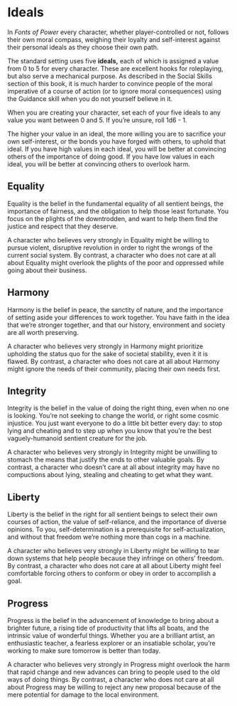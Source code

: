 # Ideals

In _Fonts of Power_ every character, whether player-controlled or not, follows their own moral compass, weighing their loyalty and self-interest against their personal ideals as they choose their own path.

The standard setting uses five **ideals,** each of which is assigned a value from 0 to 5 for every character. These are excellent hooks for roleplaying, but also serve a mechanical purpose. As described in the Social Skills section of this book, it is much harder to convince people of the moral imperative of a course of action (or to ignore moral consequences) using the Guidance skill when you do not yourself believe in it.

When you are creating your character, set each of your five ideals to any value you want between 0 and 5. If you’re unsure, roll 1d6 - 1.

The higher your value in an ideal, the more willing you are to sacrifice your own self-interest, or the bonds you have forged with others, to uphold that ideal. If you have high values in each ideal, you will be better at convincing others of the importance of doing good. If you have low values in each ideal, you will be better at convincing others to overlook harm.

## Equality

Equality is the belief in the fundamental equality of all sentient beings, the importance of fairness, and the obligation to help those least fortunate. You focus on the plights of the downtrodden, and want to help them find the justice and respect that they deserve.

A character who believes very strongly in Equality might be willing to pursue violent, disruptive revolution in order to right the wrongs of the current social system. By contrast, a character who does not care at all about Equality might overlook the plights of the poor and oppressed while going about their business.

## Harmony

Harmony is the belief in peace, the sanctity of nature, and the importance of setting aside your differences to work together. You have faith in the idea that we’re stronger together, and that our history, environment and society are all worth preserving.

A character who believes very strongly in Harmony might prioritize upholding the status quo for the sake of societal stability, even it it is flawed. By contrast, a character who does not care at all about Harmony might ignore the needs of their community, placing their own needs first.

## Integrity

Integrity is the belief in the value of doing the right thing, even when no one is looking. You’re not seeking to change the world, or right some cosmic injustice. You just want everyone to do a little bit better every day: to stop lying and cheating and to step up when you know that you’re the best vaguely-humanoid sentient creature for the job.

A character who believes very strongly in Integrity might be unwilling to stomach the means that justify the ends to other valuable goals. By contrast, a character who doesn’t care at all about integrity may have no compuctions about lying, stealing and cheating to get what they want.

## Liberty

Liberty is the belief in the right for all sentient beings to select their own courses of action, the value of self-reliance, and the importance of diverse opinions. To you, self-determination is a prerequisite for self-actualization, and without that freedom we’re nothing more than cogs in a machine.

A character who believes very strongly in Liberty might be willing to tear down systems that help people because they infringe on others’ freedom. By contrast, a character who does not care at all about Liberty might feel comfortable forcing others to conform or obey in order to accomplish a goal.

## Progress

Progress is the belief in the advancement of knowledge to bring about a brighter future, a rising tide of productivity that lifts all boats, and the intrinsic value of wonderful things. Whether you are a brilliant artist, an enthusiastic teacher, a fearless explorer or an insatiable scholar, you’re working to make sure tomorrow is better than today.

A character who believes very strongly in Progress might overlook the harm that rapid change and new advances can bring to people used to the old ways of doing things. By contrast, a character who does not care at all about Progress may be willing to reject any new proposal because of the mere potential for damage to the local environment.
